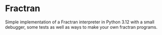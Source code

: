 # Fractran

Simple implementation of a Fractran interpreter in Python 3.12 with a small debugger, some tests as well as ways to make your own fractran programs.
